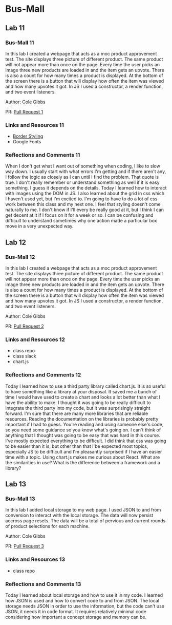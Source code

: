 # Bus-Mall

## Lab 11

### Bus-Mall 11

In this lab I created a webpage that acts as a moc product approvement test. The site displays three picture of different product. The same product will not appear more than once on the page. Every time the user picks an image three new products are loaded in and the item gets an upvote. There is also a count for how many times a product is displayed. At the bottom of the screen there is a button that will display how often the item was viewed and how many upvotes it got. In JS I used a constructor, a render function, and two event listeners.

Author: Cole Gibbs

PR: [Pull Request 1](https://github.com/colegibbs/bus-mall/pull/1)

### Links and Resources 11

- [Border Styling](https://developer.mozilla.org/en-US/docs/Web/CSS/border-style)
- Google Fonts

### Reflections and Comments 11

When I don't get what I want out of something when coding, I like to slow way down. I usually start with what errors I'm getting and if there aren't any, I follow the logic as closely as I can until I find the problem. That quote is true. I don't really remember or understand something as well if it is easy something. I guess it depends on the details. Today I learned how to interact with images using the DOM in JS. I also learned about the grid in css which I haven't used yet, but I'm excited to. I'm going to have to do a lot of css work between this class and my next one. I feel that styling doesn't come naturally to me. I don't know if I'll every be really good at it, but I think I can get decent at it if I focus on it for a week or so. I can be confusing and difficult to understand sometimes why one action made a particular box move in a very unexpected way.

## Lab 12

### Bus-Mall 12

In this lab I created a webpage that acts as a moc product approvement test. The site displays three picture of different product. The same product will not appear more than once on the page. Every time the user picks an image three new products are loaded in and the item gets an upvote. There is also a count for how many times a product is displayed. At the bottom of the screen there is a button that will display how often the item was viewed and how many upvotes it got. In JS I used a constructor, a render function, and two event listeners.

Author: Cole Gibbs

PR: [Pull Request 2](https://github.com/colegibbs/bus-mall/pull/2)

### Links and Resources 12

- class repo
- class slack
- chart.js

### Reflections and Comments 12

Today I learned how to use a third party library called chart.js. It is so useful to have something like a library at your disposal. It saved me a bunch of time I would have used to create a chart and looks a lot better than what I have the ability to make. I thought it was going to be really difficult to integrate the third party into my code, but it was surprisingly straight forward. I'm sure that there are many more libraries that are reliable resources. Reading the documentation on the libraries is probably pretty important if I had to guess. You're reading and using someone else's code, so you need some guidance so you know what's going on. I can't think of anything that I thought was going to be easy that was hard in this course. I've mostly expected everything to be difficult. I did think that css was going to be easier than it is, but other than that I'be expected most topics, especially JS to be difficult and I'm pleasantly surprised if I have an easier time with a topic. Using chart.js makes me curious about React. What are the similarities in use? What is the difference between a framework and a library?

## Lab 13

### Bus-Mall 13

In this lab I added local storage to my web page. I used JSON to and from conversion to interact with the local storage. The data will now persist accross page resets. The data will be a total of pervious and current rounds of product selections for each machine.

Author: Cole Gibbs

PR: [Pull Request 3](https://github.com/colegibbs/bus-mall/pull/3)

### Links and Resources 13

- class repo

### Reflections and Comments 13

Today I learned about local storage and how to use it in my code. I learned how JSON is used and how to convert code to and from JSON. The local storage needs JSON in order to use the information, but the code can't use JSON, it needs it in code format. It requires relatively minimal code considering how important a concept storage and memory can be.
